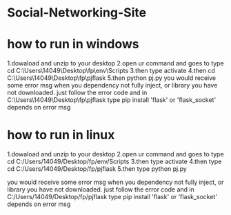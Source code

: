 # Social-Networking-Site
# how to run in windows
1.dowaload and unzip to your desktop
2.open ur command and goes to type cd C:\Users\14049\Desktop\fp\env\Scripts
3.then type activate
4.then cd C:\Users\14049\Desktop\fp\pjflask
5.then python pj.py
you would receive some error msg when you dependency not fully inject, or library you have not downloaded.
just follow the error code and in C:\Users\14049\Desktop\fp\pjflask type pip install 'flask' or 'flask_socket' depends on error msg

# how to run in linux
1.dowaload and unzip to your desktop
2.open ur command and goes to type cd C:/Users/14049/Desktop/fp/env/Scripts
3.then type activate
4.then type cd C:/Users/14049/Desktop/fp/pjflask
5.then type python pj.py

you would receive some error msg when you dependency not fully inject, or library you have not downloaded.
just follow the error code and in C:/Users/14049/Desktop/fp/pjflask type pip install 'flask' or 'flask_socket' depends on error msg
